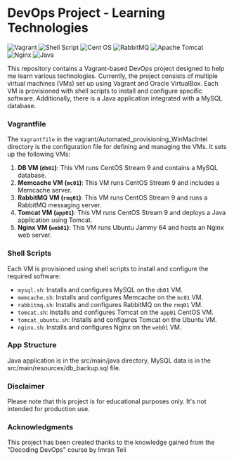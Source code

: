 # DevOps Project - Learning Technologies

![Vagrant](https://img.shields.io/badge/vagrant-%231563FF.svg?style=for-the-badge&logo=vagrant&logoColor=white)
![Shell Script](https://img.shields.io/badge/shell_script-%23121011.svg?style=for-the-badge&logo=gnu-bash&logoColor=white)
![Cent OS](https://img.shields.io/badge/cent%20os-002260?style=for-the-badge&logo=centos&logoColor=F0F0F0)
![RabbitMQ](https://img.shields.io/badge/Rabbitmq-FF6600?style=for-the-badge&logo=rabbitmq&logoColor=white)
![Apache Tomcat](https://img.shields.io/badge/apache%20tomcat-%23F8DC75.svg?style=for-the-badge&logo=apache-tomcat&logoColor=black)
![Nginx](https://img.shields.io/badge/nginx-%23009639.svg?style=for-the-badge&logo=nginx&logoColor=white)
![Java](https://img.shields.io/badge/java-%23ED8B00.svg?style=for-the-badge&logo=openjdk&logoColor=white)

This repository contains a Vagrant-based DevOps project designed to help me learn various technologies. Currently, the project consists of multiple virtual machines (VMs) set up using Vagrant and Oracle VirtualBox. Each VM is provisioned with shell scripts to install and configure specific software. Additionally, there is a Java application integrated with a MySQL database.

### Vagrantfile

The `Vagrantfile` in the vagrant/Automated_provisioning_WinMacIntel directory is the configuration file for defining and managing the VMs. It sets up the following VMs:

1. **DB VM (`db01`)**: This VM runs CentOS Stream 9 and contains a MySQL database.
2. **Memcache VM (`mc01`)**: This VM runs CentOS Stream 9 and includes a Memcache server.
3. **RabbitMQ VM (`rmq01`)**: This VM runs CentOS Stream 9 and runs a RabbitMQ messaging server.
4. **Tomcat VM (`app01`)**: This VM runs CentOS Stream 9 and deploys a Java application using Tomcat.
5. **Nginx VM (`web01`)**: This VM runs Ubuntu Jammy 64 and hosts an Nginx web server.

### Shell Scripts

Each VM is provisioned using shell scripts to install and configure the required software:

- `mysql.sh`: Installs and configures MySQL on the `db01` VM.
- `memcache.sh`: Installs and configures Memcache on the `mc01` VM.
- `rabbitmq.sh`: Installs and configures RabbitMQ on the `rmq01` VM.
- `tomcat.sh`: Installs and configures Tomcat on the `app01` CentOS VM.
- `tomcat_ubuntu.sh`: Installs and configures Tomcat on the Ubuntu VM.
- `nginx.sh`: Installs and configures Nginx on the `web01` VM.

### App Structure

Java application is in the src/main/java directory, MySQL data is in the src/main/resources/db_backup.sql file.

### Disclaimer

Please note that this project is for educational purposes only. It's not intended for production use. 

### Acknowledgments

This project has been created thanks to the knowledge gained from the "Decoding DevOps" course by Imran Teli
